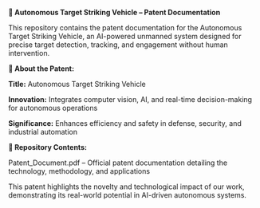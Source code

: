 **🚀 Autonomous Target Striking Vehicle – Patent Documentation**

This repository contains the patent documentation for the Autonomous Target Striking Vehicle, an AI-powered unmanned system designed for precise target detection, tracking, and engagement without human intervention.

**📜 About the Patent:**

**Title:** Autonomous Target Striking Vehicle

**Innovation:** Integrates computer vision, AI, and real-time decision-making for autonomous operations

**Significance:** Enhances efficiency and safety in defense, security, and industrial automation

**📂 Repository Contents:**

Patent_Document.pdf – Official patent documentation detailing the technology, methodology, and applications

This patent highlights the novelty and technological impact of our work, demonstrating its real-world potential in AI-driven autonomous systems.

